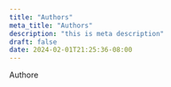 ```yaml
---
title: "Authors"
meta_title: "Authors"
description: "this is meta description"
draft: false
date: 2024-02-01T21:25:36-08:00
---
```

Authore
